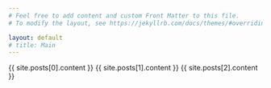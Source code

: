 ```yaml
---
# Feel free to add content and custom Front Matter to this file.
# To modify the layout, see https://jekyllrb.com/docs/themes/#overriding-theme-defaults

layout: default
# title: Main
---
```

<!-- This site is under construction. Please use, [https://sites.google.com/view/youngsu-kim](https://sites.google.com/view/youngsu-kim)  -->

{{ site.posts[0].content }}
{{ site.posts[1].content }}
{{ site.posts[2].content }}

<!-- | Tables        | Are           | Cool  |
| ------------- |:-------------:| -----:|
| col 3 is      | right-aligned | $1600 |
| col 2 is      | centered      |   $12 |
| zebra stripes | are neat      |    $1 | -->

<!-- Email: youngsu.kim at csusb.edu -->